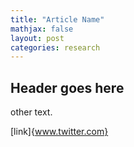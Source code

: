 ```yaml
---
title: "Article Name"
mathjax: false
layout: post
categories: research
---
```


## Header goes here

other text.

[link]{www.twitter.com}

